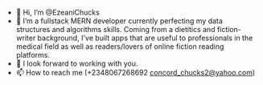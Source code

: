 - 👋 Hi, I’m @EzeaniChucks
- 👀 I’m a fullstack MERN developer currently perfecting my data structures and algorithms skills.
      Coming from a dietitics and fiction-writer background, I've built apps that are useful to professionals in the
      medical field as well as readers/lovers of online fiction reading platforms.
- 💞️ I look forward to working with you.
- 📫 How to reach me (+2348067268692 concord_chucks2@yahoo.com)

<!---
EzeaniChucks/EzeaniChucks is a ✨ special ✨ repository because its `README.md` (this file) appears on your GitHub profile.
You can click the Preview link to take a look at your changes.
--->
